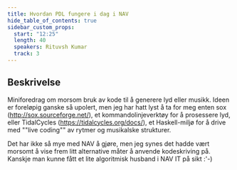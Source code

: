 ```yaml
---
title: Hvordan PDL fungere i dag i NAV
hide_table_of_contents: true
sidebar_custom_props:
  start: "12:25"
  length: 40
  speakers: Rituvsh Kumar
  track: 3
---
```



## Beskrivelse
Miniforedrag om morsom bruk av kode til å generere lyd eller musikk.
Ideen er foreløpig ganske så upolert, men jeg har hatt lyst å ta for meg enten sox (http://sox.sourceforge.net/), et kommandolinjeverktøy for å prosessere lyd, eller TidalCycles (https://tidalcycles.org/docs/), et Haskell-miljø for å drive med ""live coding"" av rytmer og musikalske strukturer.

Det har ikke så mye med NAV å gjøre, men jeg synes det hadde vært morsomt å vise frem litt alternative måter å anvende kodeskriving på. Kanskje man kunne fått et lite algoritmisk husband i NAV IT på sikt :'-)